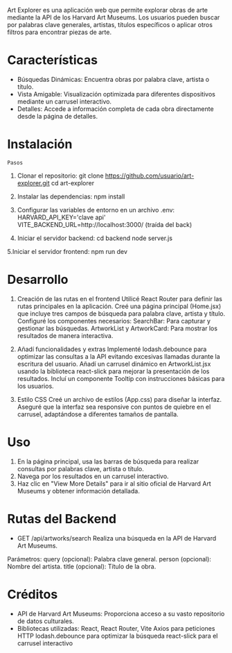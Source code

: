 Art Explorer es una aplicación web que permite explorar obras de arte mediante la API de los Harvard Art Museums. Los usuarios pueden buscar por palabras clave generales, artistas, títulos específicos o aplicar otros filtros para encontrar piezas de arte.

# Características
- Búsquedas Dinámicas: Encuentra obras por palabra clave, artista o título.
- Vista Amigable: Visualización optimizada para diferentes dispositivos mediante un carrusel interactivo.
- Detalles: Accede a información completa de cada obra directamente desde la página de detalles.

# Instalación
    Pasos

1. Clonar el repositorio:
    git clone https://github.com/usuario/art-explorer.git
    cd art-explorer

2. Instalar las dependencias:
    npm install

3. Configurar las variables de entorno en un archivo .env:
    HARVARD_API_KEY='clave api'
    VITE_BACKEND_URL=http://localhost:3000/ (traída del back)

4. Iniciar el servidor backend:
    cd backend
    node server.js

5.Iniciar el servidor frontend:
    npm run dev

# Desarrollo
1. Creación de las rutas en el frontend
    Utilicé React Router para definir las rutas principales en la aplicación.
    Creé una página principal (Home.jsx) que incluye tres campos de búsqueda para palabra clave, artista y título.
        Configuré los componentes necesarios:
        SearchBar: Para capturar y gestionar las búsquedas.
        ArtworkList y ArtworkCard: Para mostrar los resultados de manera interactiva.

2. Añadí funcionalidades y extras
    Implementé lodash.debounce para optimizar las consultas a la API evitando excesivas llamadas durante la escritura del usuario.
    Añadí un carrusel dinámico en ArtworkList.jsx usando la biblioteca react-slick para mejorar la presentación de los resultados.
    Incluí un componente Tooltip con instrucciones básicas para los usuarios.   

3. Estilo CSS
    Creé un archivo de estilos (App.css) para diseñar la interfaz.
    Aseguré que la interfaz sea responsive con puntos de quiebre en el carrusel, adaptándose a diferentes tamaños de pantalla.


# Uso 
1. En la página principal, usa las barras de búsqueda para realizar consultas por palabras clave, artista o título.
2. Navega por los resultados en un carrusel interactivo.
3. Haz clic en "View More Details" para ir al sitio oficial de Harvard Art Museums y obtener información detallada.

# Rutas del Backend
- GET /api/artworks/search
Realiza una búsqueda en la API de Harvard Art Museums.

Parámetros:
    query (opcional): Palabra clave general.
    person (opcional): Nombre del artista.
    title (opcional): Título de la obra.

# Créditos
- API de Harvard Art Museums: Proporciona acceso a su vasto repositorio de datos culturales.
- Bibliotecas utilizadas:
    React, React Router, Vite
    Axios para peticiones HTTP
    lodash.debounce para optimizar la búsqueda
    react-slick para el carrusel interactivo